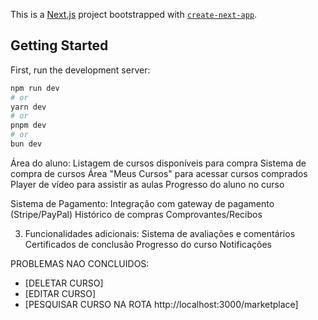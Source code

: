 This is a [Next.js](https://nextjs.org) project bootstrapped with [`create-next-app`](https://nextjs.org/docs/app/api-reference/cli/create-next-app).

## Getting Started

First, run the development server:

```bash
npm run dev
# or
yarn dev
# or
pnpm dev
# or
bun dev
```


Área do aluno:
    Listagem de cursos disponíveis para compra
    Sistema de compra de cursos
    Área "Meus Cursos" para acessar cursos comprados
    Player de vídeo para assistir as aulas
    Progresso do aluno no curso

Sistema de Pagamento:
    Integração com gateway de pagamento (Stripe/PayPal)
    Histórico de compras
    Comprovantes/Recibos
    
3. Funcionalidades adicionais:
    Sistema de avaliações e comentários
    Certificados de conclusão
    Progresso do curso
    Notificações




PROBLEMAS NAO CONCLUIDOS:
- [DELETAR CURSO]
- [EDITAR CURSO]
- [PESQUISAR CURSO NA ROTA http://localhost:3000/marketplace]


 
